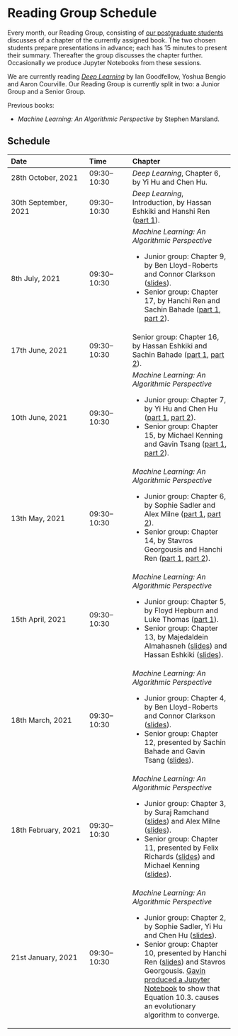 # Reading Group Schedule

Every month, our Reading Group, consisting of [our postgraduate students](http://csvision.swansea.ac.uk/index.php?n=Site.People#pgr) discusses of a chapter of the currently assigned book. The two chosen students prepare presentations in advance; each has 15 minutes to present their summary. Thereafter the group discusses the chapter further. Occasionally we produce Jupyter Notebooks from these sessions. 

We are currently reading [*Deep Learning*](https://www.deeplearningbook.org/) by Ian Goodfellow, Yoshua Bengio and Aaron Courville. Our Reading Group is currently split in two: a Junior Group and a Senior Group.

Previous books:
* *Machine Learning: An Algorithmic Perspective* by Stephen Marsland.

## Schedule

|<div style="width:160px">Date</div>|<div style="width:80px">Time</div>|Chapter|
|:---|:---|:------|
28th October, 2021 | 09:30&ndash;10:30 | *Deep Learning*, Chapter 6, by Yi Hu and Chen Hu.
30th September, 2021 | 09:30&ndash;10:30 | *Deep Learning*, Introduction, by Hassan Eshkiki and Hanshi Ren ([part 1](docs/Reading%20Group/2021-22/Introduction,%20Part%201,%20Hans.pdf)).
8th July, 2021 | 09:30&ndash;10:30 | *Machine Learning: An Algorithmic Perspective*<ul><li>Junior group: Chapter 9, by Ben Lloyd-Roberts and Connor Clarkson ([slides](docs/Reading%20Group/2020-21/Junior%20Group,%20Chapter%208,%20Connor%20and%20Ben.pdf)).</li><li>Senior group: Chapter 17, by Hanchi Ren and Sachin Bahade ([part 1](docs/Reading%20Group/2020-21/Senior%20Group,%20Chapter%2017,%20Part%201,%20Hans.pdf), [part 2](docs/Reading%20Group/2020-21/Senior%20Group,%20Chapter%2017,%20Part%202,%20Sachin.pdf)).</li></ul>
17th June, 2021 | 09:30&ndash;10:30 | Senior group: Chapter 16, by Hassan Eshkiki and Sachin Bahade ([part 1](docs/Reading%20Group/2020-21/Senior%20Group,%20Chapter%2016,%20Part%201,%20Sachin.pdf), [part 2](docs/Reading%20Group/2020-21/Senior%20Group,%20Chapter%2016,%20Part%202,%20Hassan.pdf)).
10th June, 2021 | 09:30&ndash;10:30 | *Machine Learning: An Algorithmic Perspective*<ul><li>Junior group: Chapter 7, by Yi Hu and Chen Hu ([part 1](docs/Reading%20Group/2020-21/Junior%20Group,%20Chapter%207,%20Part%201,%20Chen.pdf), [part 2](docs/Reading%20Group/2020-21/Junior%20Group,%20Chapter%207,%20Part%202,%20Yi.pdf)).</li><li>Senior group: Chapter 15, by Michael Kenning and Gavin Tsang ([part 1](docs/Reading%20Group/2020-21/Senior%20Group,%20Chapter%2015,%20Part%201,%20Michael.pdf), [part 2](docs/Reading%20Group/2020-21/Senior%20Group,%20Chapter%2015,%20Part%202,%20Gavin.pdf)).</li></ul>
13th May, 2021 | 09:30&ndash;10:30 | *Machine Learning: An Algorithmic Perspective*<ul><li>Junior group: Chapter 6, by Sophie Sadler and Alex Milne ([part 1](docs/Reading%20Group/2020-21/Junior%20Group,%20Chapter%206,%20Part%201,%20Sophie.pdf), [part 2](docs/Reading%20Group/2020-21/Junior%20Group,%20Chapter%206,%20Part%202,%20Alex.pdf)).</li><li>Senior group: Chapter 14, by Stavros Georgousis and Hanchi Ren ([part 1](docs/Reading%20Group/2020-21/Senior%20Group,%20Chapter%2014,%20Part%201,%20Hans.pdf), [part 2](docs/Reading%20Group/2020-21/Senior%20Group,%20Chapter%2014,%20Part%202,%20Stavros.pdf)).</li></ul>
15th April, 2021 | 09:30&ndash;10:30 | *Machine Learning: An Algorithmic Perspective*<ul><li>Junior group: Chapter 5, by Floyd Hepburn and Luke Thomas ([part 1](docs/Reading%20Group/2020-21/Junior%20Group,%20Chapter%204,%20Part%201,%20Luke.pdf)).</li><li>Senior group: Chapter 13, by Majedaldein Almahasneh ([slides](docs/Reading%20Group/2020-21/Senior%20Group,%20Chapter%2013,%20Part%201,%20Majed.pdf)) and Hassan Eshkiki ([slides](docs/Reading%20Group/2020-21/Senior%20Group,%20Chapter%2013,%20Part%202,%20Hassan.pdf)).</li></ul>
18th March, 2021 | 09:30&ndash;10:30 | *Machine Learning: An Algorithmic Perspective*<ul><li>Junior group: Chapter 4, by Ben Lloyd-Roberts and Connor Clarkson ([slides](docs/Reading%20Group/2020-21/Junior%20Group,%20Chapter%204,%20Connor%20and%20Ben.pdf)).</li><li>Senior group: Chapter 12, presented by Sachin Bahade and Gavin Tsang ([slides](docs/Reading%20Group/2020-21/Senior%20Group,%20Chapter%2012,%20Part%202,%20Gavin.pdf)).</li></ul>
18th February, 2021 | 09:30&ndash;10:30 | *Machine Learning: An Algorithmic Perspective*<ul><li>Junior group: Chapter 3, by Suraj Ramchand ([slides](docs/Reading%20Group/2020-21/Junior%20Group,%20Chapter%203,%20Part%201,%20Suraj.pptx)) and Alex Milne ([slides](docs/Reading%20Group/2020-21/Junior%20Group,%20Chapter%203,%20Part%202,%20Alex.pptx)).</li><li>Senior group: Chapter 11, presented by Felix Richards ([slides](docs/Reading%20Group/2020-21/Senior%20Group,%20Chapter%2011,%20Part%201,%20Felix.pdf)) and Michael Kenning ([slides](docs/Reading%20Group/2020-21/Senior%20Group,%20Chapter%2011,%20Part%202,%20Michael.pdf)).</li></ul>
21st January, 2021 | 09:30&ndash;10:30 | *Machine Learning: An Algorithmic Perspective*<ul><li>Junior group: Chapter 2, by Sophie Sadler, Yi Hu and Chen Hu ([slides](docs/Reading%20Group/2020-21/Junior%20Group,%20Chapter%202,%20Chen,%20Yi%20and%20Sophie.pdf)).</li><li>Senior group: Chapter 10, presented by Hanchi Ren ([slides](docs/Reading%20Group/2020-21/Senior%20Group,%20Chapter%2010,%20Hans.pdf)) and Stavros Georgousis. [Gavin produced a Jupyter Notebook](code/Reading%20Group,%20Equation%2010.3.ipynb) to show that Equation 10.3. causes an evolutionary algorithm to converge.</li></ul>